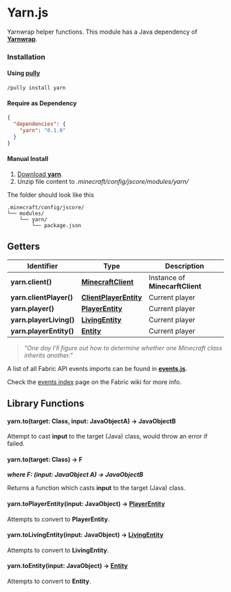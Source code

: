 # Yarn.js

Yarnwrap helper functions. This module has a Java dependency of [**Yarnwrap**](https://github.com/FabricCore/yarnwrap).

### Installation

#### Using [pully](https://github.com/FabricCore/pully)

```
/pully install yarn
```

#### Require as Dependency

```json
{
  "dependencies": {
    "yarn": "0.1.0"
  }
}
```

#### Manual Install

1. [Download **yarn**](https://github.com/FabricCore/yarn/archive/refs/heads/master.zip).
2. Unzip file content to _.minecraft/config/jscore/modules/yarn/_

The folder should look like this

```
.minecraft/config/jscore/
└── modules/
    └── yarn/
        └── package.json
```

## Getters

|Identifier|Type|Description|
|---|---|---|
|**yarn.client()**|[**MinecraftClient**](https://yarnwrap.siri.ws/build/latest.html?q=client.MinecraftClient)|Instance of **MinecarftClient**|
|**yarn.clientPlayer()**|[**ClientPlayerEntity**](https://yarnwrap.siri.ws/build/latest.html?q=client.network.ClientPlayerEntity)|Current player|
|**yarn.player()**|[**PlayerEntity**](https://yarnwrap.siri.ws/build/latest.html?q=entity.player.PlayerEntity)|Current player|
|**yarn.playerLiving()**|[**LivingEntity**](https://yarnwrap.siri.ws/build/latest.html?q=entity.LivingEntity)|Current player|
|**yarn.playerEntity()**|[**Entity**](https://yarnwrap.siri.ws/build/latest.html?q=entity.Entity)|Current player|

> *"One day I'll figure out how to determine whether one Minecraft class inherits another."*

A list of all Fabric API events imports can be found in [**events.js**](https://github.com/FabricCore/yarn.js/blob/master/events.js).

Check the [events index](https://wiki.fabricmc.net/tutorial:event_index) page on the Fabric wiki for more info.

## Library Functions

#### yarn.to(target: Class, input: JavaObjectA) → JavaObjectB

Attempt to cast **input** to the target (Java) class, would throw an error if failed.

#### yarn.to(target: Class) → F
***where F: (input: JavaObject A) → JavaObjectB***

Returns a function which casts **input** to the target (Java) class.

#### yarn.toPlayerEntity(input: JavaObject) → [PlayerEntity](https://yarnwrap.siri.ws/build/latest.html?q=entity.player.PlayerEntity)

Attempts to convert to **PlayerEntity**.

#### yarn.toLivingEntity(input: JavaObject) → [LivingEntity](https://yarnwrap.siri.ws/build/latest.html?q=entity.LivingEntity)

Attempts to convert to **LivingEntity**.

#### yarn.toEntity(input: JavaObject) → [Entity](https://yarnwrap.siri.ws/build/latest.html?q=entity.Entity)

Attempts to convert to **Entity**.

